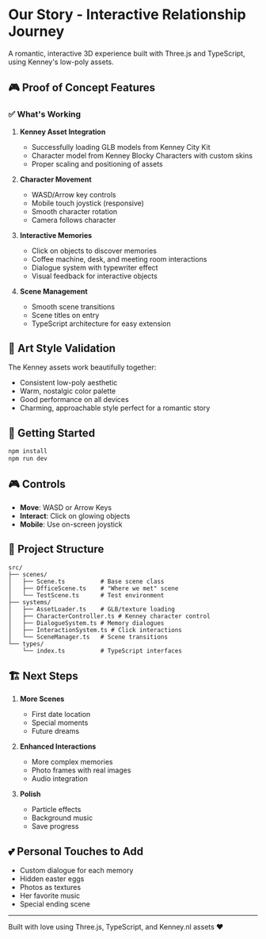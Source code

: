 # Our Story - Interactive Relationship Journey

A romantic, interactive 3D experience built with Three.js and TypeScript, using Kenney's low-poly assets.

## 🎮 Proof of Concept Features

### ✅ What's Working

1. **Kenney Asset Integration**
   - Successfully loading GLB models from Kenney City Kit
   - Character model from Kenney Blocky Characters with custom skins
   - Proper scaling and positioning of assets

2. **Character Movement**
   - WASD/Arrow key controls
   - Mobile touch joystick (responsive)
   - Smooth character rotation
   - Camera follows character

3. **Interactive Memories**
   - Click on objects to discover memories
   - Coffee machine, desk, and meeting room interactions
   - Dialogue system with typewriter effect
   - Visual feedback for interactive objects

4. **Scene Management**
   - Smooth scene transitions
   - Scene titles on entry
   - TypeScript architecture for easy extension

## 🎨 Art Style Validation

The Kenney assets work beautifully together:
- Consistent low-poly aesthetic
- Warm, nostalgic color palette
- Good performance on all devices
- Charming, approachable style perfect for a romantic story

## 🚀 Getting Started

```bash
npm install
npm run dev
```

## 🎮 Controls

- **Move**: WASD or Arrow Keys
- **Interact**: Click on glowing objects
- **Mobile**: Use on-screen joystick

## 📁 Project Structure

```
src/
├── scenes/
│   ├── Scene.ts          # Base scene class
│   ├── OfficeScene.ts    # "Where we met" scene
│   └── TestScene.ts      # Test environment
├── systems/
│   ├── AssetLoader.ts    # GLB/texture loading
│   ├── CharacterController.ts # Kenney character control
│   ├── DialogueSystem.ts # Memory dialogues
│   ├── InteractionSystem.ts # Click interactions
│   └── SceneManager.ts   # Scene transitions
└── types/
    └── index.ts          # TypeScript interfaces
```

## 🏗️ Next Steps

1. **More Scenes**
   - First date location
   - Special moments
   - Future dreams

2. **Enhanced Interactions**
   - More complex memories
   - Photo frames with real images
   - Audio integration

3. **Polish**
   - Particle effects
   - Background music
   - Save progress

## 💕 Personal Touches to Add

- Custom dialogue for each memory
- Hidden easter eggs
- Photos as textures
- Her favorite music
- Special ending scene

---

Built with love using Three.js, TypeScript, and Kenney.nl assets ❤️ 